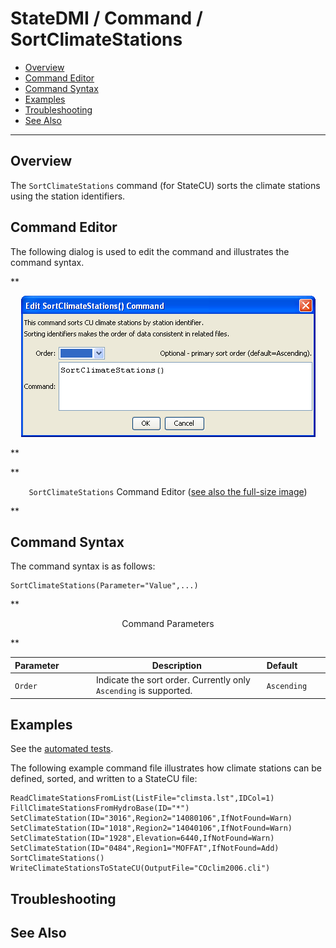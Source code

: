 # StateDMI / Command / SortClimateStations #

* [Overview](#overview)
* [Command Editor](#command-editor)
* [Command Syntax](#command-syntax)
* [Examples](#examples)
* [Troubleshooting](#troubleshooting)
* [See Also](#see-also)

-------------------------

## Overview ##

The `SortClimateStations` command (for StateCU)
sorts the climate stations using the station identifiers.

## Command Editor ##

The following dialog is used to edit the command and illustrates the command syntax.

**<p style="text-align: center;">
![SortClimateStations](SortClimateStations.png)
</p>**

**<p style="text-align: center;">
`SortClimateStations` Command Editor (<a href="../SortClimateStations.png">see also the full-size image</a>)
</p>**

## Command Syntax ##

The command syntax is as follows:

```text
SortClimateStations(Parameter="Value",...)
```
**<p style="text-align: center;">
Command Parameters
</p>**

| **Parameter**&nbsp;&nbsp;&nbsp;&nbsp;&nbsp;&nbsp;&nbsp;&nbsp;&nbsp;&nbsp;&nbsp;&nbsp; | **Description** | **Default**&nbsp;&nbsp;&nbsp;&nbsp;&nbsp;&nbsp;&nbsp;&nbsp;&nbsp;&nbsp; |
| --------------|-----------------|----------------- |
| `Order` | Indicate the sort order.  Currently only` Ascending` is supported. | `Ascending` |

## Examples ##

See the [automated tests](https://github.com/OpenCDSS/cdss-app-statedmi-test/tree/master/test/regression/commands/SortClimateStations).

The following example command file illustrates how climate stations can be defined, sorted, and written to a StateCU file:

```
ReadClimateStationsFromList(ListFile="climsta.lst",IDCol=1)
FillClimateStationsFromHydroBase(ID="*")
SetClimateStation(ID="3016",Region2="14080106",IfNotFound=Warn)
SetClimateStation(ID="1018",Region2="14040106",IfNotFound=Warn)
SetClimateStation(ID="1928",Elevation=6440,IfNotFound=Warn)
SetClimateStation(ID="0484",Region1="MOFFAT",IfNotFound=Add)
SortClimateStations()
WriteClimateStationsToStateCU(OutputFile="COclim2006.cli")
```

## Troubleshooting ##

## See Also ##

